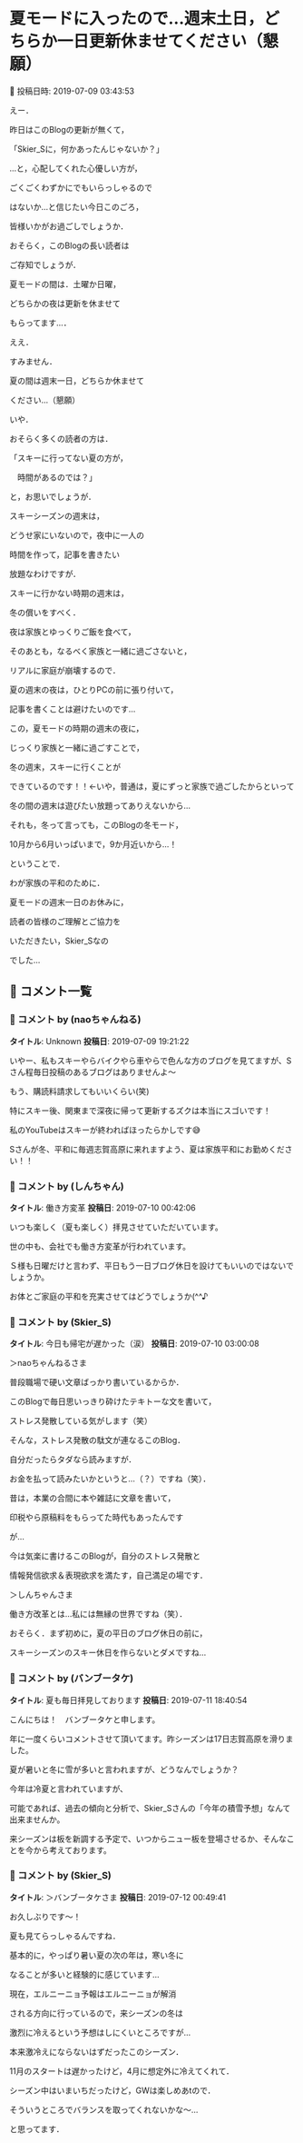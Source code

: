 # 夏モードに入ったので…週末土日，どちらか一日更新休ませてください（懇願）

📅 投稿日時: 2019-07-09 03:43:53

えー．


昨日はこのBlogの更新が無くて，


「Skier_Sに，何かあったんじゃないか？」


…と，心配してくれた心優しい方が，


ごくごくわずかにでもいらっしゃるので


はないか…と信じたい今日このごろ，


皆様いかがお過ごしでしょうか．





おそらく，このBlogの長い読者は


ご存知でしょうが．


夏モードの間は．土曜か日曜，


どちらかの夜は更新を休ませて


もらってます…．





ええ．


すみません．


夏の間は週末一日，どちらか休ませて


ください…（懇願）





いや．


おそらく多くの読者の方は．


「スキーに行ってない夏の方が，


　時間があるのでは？」


と，お思いでしょうが．





スキーシーズンの週末は，


どうせ家にいないので，夜中に一人の


時間を作って，記事を書きたい


放題なわけですが．





スキーに行かない時期の週末は，


冬の償いをすべく．


夜は家族とゆっくりご飯を食べて，


そのあとも，なるべく家族と一緒に過ごさないと，


リアルに家庭が崩壊するので．


夏の週末の夜は，ひとりPCの前に張り付いて，


記事を書くことは避けたいのです…





この，夏モードの時期の週末の夜に，


じっくり家族と一緒に過ごすことで，


冬の週末，スキーに行くことが


できているのです！！←いや，普通は，夏にずっと家族で過ごしたからといって


冬の間の週末は遊びたい放題ってありえないから…


それも，冬って言っても，このBlogの冬モード，


10月から6月いっぱいまで，9か月近いから…！





ということで．


わが家族の平和のために．


夏モードの週末一日のお休みに，


読者の皆様のご理解とご協力を


いただきたい，Skier_Sなの


でした…

## 💬 コメント一覧

### 💬 コメント by (naoちゃんねる)
**タイトル**: Unknown
**投稿日**: 2019-07-09 19:21:22

いやー、私もスキーやらバイクやら車やらで色んな方のブログを見てますが、Sさん程毎日投稿のあるブログはありませんよ～

もう、購読料請求してもいいくらい(笑)

特にスキー後、関東まで深夜に帰って更新するズクは本当にスゴいです！

私のYouTubeはスキーが終わればほったらかしです😅



Sさんが冬、平和に毎週志賀高原に来れますよう、夏は家族平和にお勤めください！！

### 💬 コメント by (しんちゃん)
**タイトル**: 働き方変革
**投稿日**: 2019-07-10 00:42:06

いつも楽しく（夏も楽しく）拝見させていただいています。

世の中も、会社でも働き方変革が行われています。

Ｓ様も日曜だけと言わず、平日もう一日ブログ休日を設けてもいいのではないでしょうか。

お体とご家庭の平和を充実させてはどうでしょうか(^^♪

### 💬 コメント by (Skier_S)
**タイトル**: 今日も帰宅が遅かった（涙）
**投稿日**: 2019-07-10 03:00:08

＞naoちゃんねるさま

普段職場で硬い文章ばっかり書いているからか．

このBlogで毎日思いっきり砕けたテキトーな文を書いて，

ストレス発散している気がします（笑）



そんな，ストレス発散の駄文が連なるこのBlog．

自分だったらタダなら読みますが．

お金を払って読みたいかというと…（？）ですね（笑）．



昔は，本業の合間に本や雑誌に文章を書いて，

印税やら原稿料をもらってた時代もあったんです

が…

今は気楽に書けるこのBlogが，自分のストレス発散と

情報発信欲求＆表現欲求を満たす，自己満足の場です．



＞しんちゃんさま

働き方改革とは…私には無縁の世界ですね（笑）．

おそらく．まず初めに，夏の平日のブログ休日の前に，

スキーシーズンのスキー休日を作らないとダメですね…

### 💬 コメント by (バンブータケ)
**タイトル**: 夏も毎日拝見しております
**投稿日**: 2019-07-11 18:40:54

こんにちは！　バンブータケと申します。



年に一度くらいコメントさせて頂いてます。昨シーズンは17日志賀高原を滑りました。



夏が暑いと冬に雪が多いと言われますが、どうなんでしょうか？



今年は冷夏と言われていますが、

可能であれば、過去の傾向と分析で、Skier_Sさんの「今年の積雪予想」なんて出来ませんか。



来シーズンは板を新調する予定で、いつからニュー板を登場させるか、そんなことを今から考えております。

### 💬 コメント by (Skier_S)
**タイトル**: ＞バンブータケさま
**投稿日**: 2019-07-12 00:49:41

お久しぶりです～！

夏も見てらっしゃるんですね．

基本的に，やっぱり暑い夏の次の年は，寒い冬に

なることが多いと経験的に感じています…

現在，エルニーニョ予報はエルニーニョが解消

される方向に行っているので，来シーズンの冬は

激烈に冷えるという予想はしにくいところですが…



本来激冷えにならないはずだったこのシーズン．

11月のスタートは遅かったけど，4月に想定外に冷えてくれて．

シーズン中はいまいちだったけど，GWは楽しめあtので．

そういうところでバランスを取ってくれないかな～…

と思ってます．

